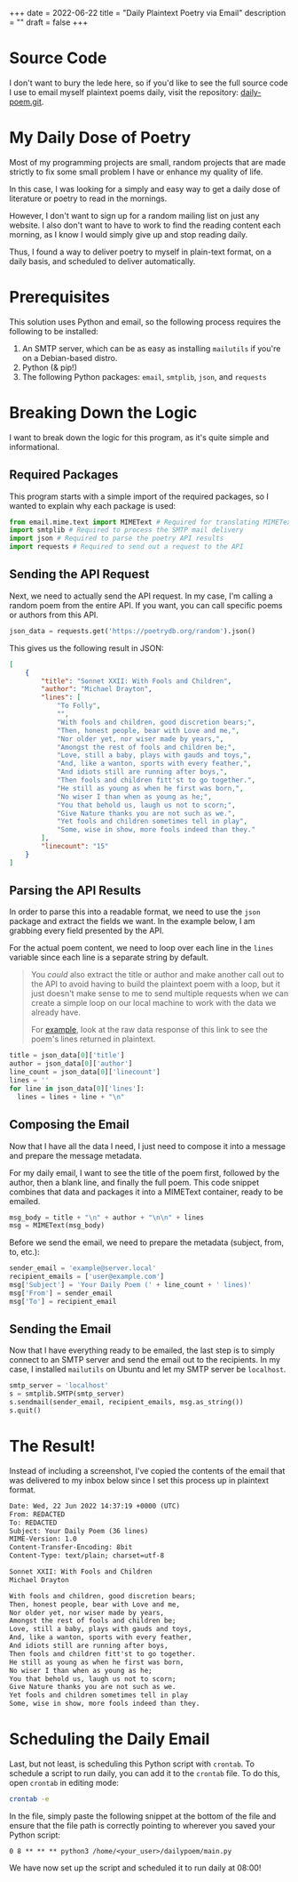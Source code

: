 +++
date = 2022-06-22
title = "Daily Plaintext Poetry via Email"
description = ""
draft = false
+++

# Source Code

I don't want to bury the lede here, so if you'd like to see the full source code
I use to email myself plaintext poems daily, visit the repository:
[daily-poem.git](https://git.sr.ht/~cyborg/daily-poem).

# My Daily Dose of Poetry

Most of my programming projects are small, random projects that are made
strictly to fix some small problem I have or enhance my quality of life.

In this case, I was looking for a simply and easy way to get a daily dose of
literature or poetry to read in the mornings.

However, I don't want to sign up for a random mailing list on just any website.
I also don't want to have to work to find the reading content each morning, as I
know I would simply give up and stop reading daily.

Thus, I found a way to deliver poetry to myself in plain-text format, on a daily
basis, and scheduled to deliver automatically.

# Prerequisites

This solution uses Python and email, so the following process requires the
following to be installed:

1. An SMTP server, which can be as easy as installing `mailutils` if you're on a
   Debian-based distro.
2. Python (& pip!)
3. The following Python packages: `email`, `smtplib`, `json`, and `requests`

# Breaking Down the Logic

I want to break down the logic for this program, as it's quite simple and
informational.

## Required Packages

This program starts with a simple import of the required packages, so I wanted
to explain why each package is used:

```python
from email.mime.text import MIMEText # Required for translating MIMEText
import smtplib # Required to process the SMTP mail delivery
import json # Required to parse the poetry API results
import requests # Required to send out a request to the API
```

## Sending the API Request

Next, we need to actually send the API request. In my case, I'm calling a random
poem from the entire API. If you want, you can call specific poems or authors
from this API.

```python
json_data = requests.get('https://poetrydb.org/random').json()
```

This gives us the following result in JSON:

```json
[
	{
		"title": "Sonnet XXII: With Fools and Children",
		"author": "Michael Drayton",
		"lines": [
			"To Folly",
			"",
			"With fools and children, good discretion bears;",
			"Then, honest people, bear with Love and me,",
			"Nor older yet, nor wiser made by years,",
			"Amongst the rest of fools and children be;",
			"Love, still a baby, plays with gauds and toys,",
			"And, like a wanton, sports with every feather,",
			"And idiots still are running after boys,",
			"Then fools and children fitt'st to go together.",
			"He still as young as when he first was born,",
			"No wiser I than when as young as he;",
			"You that behold us, laugh us not to scorn;",
			"Give Nature thanks you are not such as we.",
			"Yet fools and children sometimes tell in play",
			"Some, wise in show, more fools indeed than they."
		],
		"linecount": "15"
	}
]
```

## Parsing the API Results

In order to parse this into a readable format, we need to use the `json` package
and extract the fields we want. In the example below, I am grabbing every field
presented by the API.

For the actual poem content, we need to loop over each line in the `lines`
variable since each line is a separate string by default.

> You _could_ also extract the title or author and make another call out to the
> API to avoid having to build the plaintext poem with a loop, but it just
> doesn't make sense to me to send multiple requests when we can create a simple
> loop on our local machine to work with the data we already have.
>
> For
> [example](https://poetrydb.org/title/Sonnet%20XXII:%20With%20Fools%20and%20Children/lines.text),
> look at the raw data response of this link to see the poem's lines returned in
> plaintext.

```python
title = json_data[0]['title']
author = json_data[0]['author']
line_count = json_data[0]['linecount']
lines = ''
for line in json_data[0]['lines']:
  lines = lines + line + "\n"
```

## Composing the Email

Now that I have all the data I need, I just need to compose it into a message
and prepare the message metadata.

For my daily email, I want to see the title of the poem first, followed by the
author, then a blank line, and finally the full poem. This code snippet combines
that data and packages it into a MIMEText container, ready to be emailed.

```python
msg_body = title + "\n" + author + "\n\n" + lines
msg = MIMEText(msg_body)
```

Before we send the email, we need to prepare the metadata (subject, from, to,
etc.):

```python
sender_email = 'example@server.local'
recipient_emails = ['user@example.com']
msg['Subject'] = 'Your Daily Poem (' + line_count + ' lines)'
msg['From'] = sender_email
msg['To'] = recipient_email
```

## Sending the Email

Now that I have everything ready to be emailed, the last step is to simply
connect to an SMTP server and send the email out to the recipients. In my case,
I installed `mailutils` on Ubuntu and let my SMTP server be `localhost`.

```python
smtp_server = 'localhost'
s = smtplib.SMTP(smtp_server)
s.sendmail(sender_email, recipient_emails, msg.as_string())
s.quit()
```

# The Result!

Instead of including a screenshot, I've copied the contents of the email that
was delivered to my inbox below since I set this process up in plaintext format.

```txt
Date: Wed, 22 Jun 2022 14:37:19 +0000 (UTC)
From: REDACTED
To: REDACTED
Subject: Your Daily Poem (36 lines)
MIME-Version: 1.0
Content-Transfer-Encoding: 8bit
Content-Type: text/plain; charset=utf-8

Sonnet XXII: With Fools and Children
Michael Drayton

With fools and children, good discretion bears;
Then, honest people, bear with Love and me,
Nor older yet, nor wiser made by years,
Amongst the rest of fools and children be;
Love, still a baby, plays with gauds and toys,
And, like a wanton, sports with every feather,
And idiots still are running after boys,
Then fools and children fitt'st to go together.
He still as young as when he first was born,
No wiser I than when as young as he;
You that behold us, laugh us not to scorn;
Give Nature thanks you are not such as we.
Yet fools and children sometimes tell in play
Some, wise in show, more fools indeed than they.
```

# Scheduling the Daily Email

Last, but not least, is scheduling this Python script with `crontab`. To
schedule a script to run daily, you can add it to the `crontab` file. To do
this, open `crontab` in editing mode:

```sh
crontab -e
```

In the file, simply paste the following snippet at the bottom of the file and
ensure that the file path is correctly pointing to wherever you saved your
Python script:

```config
0 8 ** ** ** python3 /home/<your_user>/dailypoem/main.py
```

We have now set up the script and scheduled it to run daily at 08:00!
